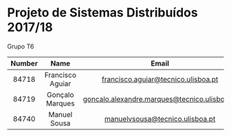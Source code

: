 # Projeto de Sistemas Distribuídos 2017/18 #

Grupo T6

| Number | Name  | Email
| :---: |:--------------:| :--------------------------------:| 
| 84718 | Francisco Aguiar | francisco.aguiar@tecnico.ulisboa.pt 
| 84719 | Gonçalo Marques | goncalo.alexandre.marques@tecnico.ulisboa.pt
| 84740 | Manuel Sousa | manuelvsousa@tecnico.ulisboa.pt



